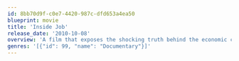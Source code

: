 ```yaml
---
id: 8bb70d9f-c0e7-4420-987c-dfd653a4ea50
blueprint: movie
title: 'Inside Job'
release_date: '2010-10-08'
overview: 'A film that exposes the shocking truth behind the economic crisis of 2008. The global financial meltdown, at a cost of over $20 trillion, resulted in millions of people losing their homes and jobs. Through extensive research and interviews with major financial insiders, politicians and journalists, Inside Job traces the rise of a rogue industry and unveils the corrosive relationships which have corrupted politics, regulation and academia.'
genres: '[{"id": 99, "name": "Documentary"}]'
---
```

